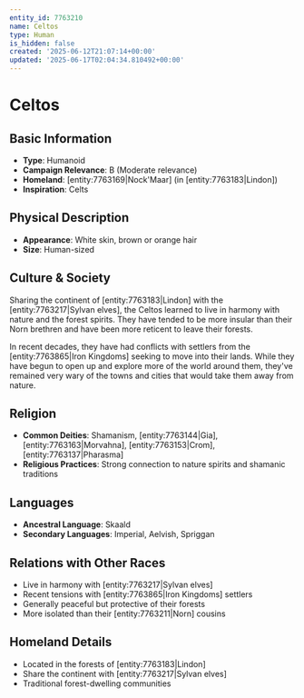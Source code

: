 ```yaml
---
entity_id: 7763210
name: Celtos
type: Human
is_hidden: false
created: '2025-06-12T21:07:14+00:00'
updated: '2025-06-17T02:04:34.810492+00:00'
---
```


# Celtos

## Basic Information

- **Type**: Humanoid
- **Campaign Relevance**: B (Moderate relevance)
- **Homeland**: [entity:7763169|Nock'Maar] (in [entity:7763183|Lindon])
- **Inspiration**: Celts

## Physical Description

- **Appearance**: White skin, brown or orange hair
- **Size**: Human-sized

## Culture & Society

Sharing the continent of [entity:7763183|Lindon] with the [entity:7763217|Sylvan elves], the Celtos learned to live in harmony with nature and the forest spirits. They have tended to be more insular than their Norn brethren and have been more reticent to leave their forests.

In recent decades, they have had conflicts with settlers from the [entity:7763865|Iron Kingdoms] seeking to move into their lands. While they have begun to open up and explore more of the world around them, they've remained very wary of the towns and cities that would take them away from nature.

## Religion

- **Common Deities**: Shamanism, [entity:7763144|Gia], [entity:7763163|Morvahna], [entity:7763153|Crom], [entity:7763137|Pharasma]
- **Religious Practices**: Strong connection to nature spirits and shamanic traditions

## Languages

- **Ancestral Language**: Skaald
- **Secondary Languages**: Imperial, Aelvish, Spriggan

## Relations with Other Races

- Live in harmony with [entity:7763217|Sylvan elves]
- Recent tensions with [entity:7763865|Iron Kingdoms] settlers
- Generally peaceful but protective of their forests
- More isolated than their [entity:7763211|Norn] cousins

## Homeland Details

- Located in the forests of [entity:7763183|Lindon]
- Share the continent with [entity:7763217|Sylvan elves]
- Traditional forest-dwelling communities